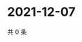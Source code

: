 # 2021-12-07

共 0 条

<!-- BEGIN WEIBO -->
<!-- 最后更新时间 Tue Dec 07 2021 03:11:43 GMT+0800 (China Standard Time) -->

<!-- END WEIBO -->
